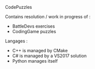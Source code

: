 CodePuzzles

Contains resolution / work in progress of :
* BattleDevs exercises
* CodingGame puzzles

Langages :
* C++ is managed by CMake
* C# is managed by a VS2017 solution
* Python manages itself
